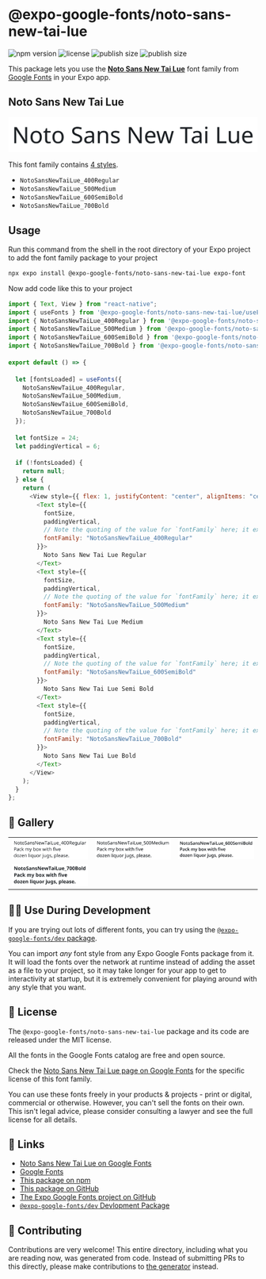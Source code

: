 # @expo-google-fonts/noto-sans-new-tai-lue

![npm version](https://flat.badgen.net/npm/v/@expo-google-fonts/noto-sans-new-tai-lue)
![license](https://flat.badgen.net/github/license/expo/google-fonts)
![publish size](https://flat.badgen.net/packagephobia/install/@expo-google-fonts/noto-sans-new-tai-lue)
![publish size](https://flat.badgen.net/packagephobia/publish/@expo-google-fonts/noto-sans-new-tai-lue)

This package lets you use the [**Noto Sans New Tai Lue**](https://fonts.google.com/specimen/Noto+Sans+New+Tai+Lue) font family from [Google Fonts](https://fonts.google.com/) in your Expo app.

## Noto Sans New Tai Lue

![Noto Sans New Tai Lue](./font-family.png)

This font family contains [4 styles](#-gallery).

- `NotoSansNewTaiLue_400Regular`
- `NotoSansNewTaiLue_500Medium`
- `NotoSansNewTaiLue_600SemiBold`
- `NotoSansNewTaiLue_700Bold`

## Usage

Run this command from the shell in the root directory of your Expo project to add the font family package to your project

```sh
npx expo install @expo-google-fonts/noto-sans-new-tai-lue expo-font
```

Now add code like this to your project

```js
import { Text, View } from "react-native";
import { useFonts } from '@expo-google-fonts/noto-sans-new-tai-lue/useFonts';
import { NotoSansNewTaiLue_400Regular } from '@expo-google-fonts/noto-sans-new-tai-lue/400Regular';
import { NotoSansNewTaiLue_500Medium } from '@expo-google-fonts/noto-sans-new-tai-lue/500Medium';
import { NotoSansNewTaiLue_600SemiBold } from '@expo-google-fonts/noto-sans-new-tai-lue/600SemiBold';
import { NotoSansNewTaiLue_700Bold } from '@expo-google-fonts/noto-sans-new-tai-lue/700Bold';

export default () => {

  let [fontsLoaded] = useFonts({
    NotoSansNewTaiLue_400Regular, 
    NotoSansNewTaiLue_500Medium, 
    NotoSansNewTaiLue_600SemiBold, 
    NotoSansNewTaiLue_700Bold
  });

  let fontSize = 24;
  let paddingVertical = 6;

  if (!fontsLoaded) {
    return null;
  } else {
    return (
      <View style={{ flex: 1, justifyContent: "center", alignItems: "center" }}>
        <Text style={{
          fontSize,
          paddingVertical,
          // Note the quoting of the value for `fontFamily` here; it expects a string!
          fontFamily: "NotoSansNewTaiLue_400Regular"
        }}>
          Noto Sans New Tai Lue Regular
        </Text>
        <Text style={{
          fontSize,
          paddingVertical,
          // Note the quoting of the value for `fontFamily` here; it expects a string!
          fontFamily: "NotoSansNewTaiLue_500Medium"
        }}>
          Noto Sans New Tai Lue Medium
        </Text>
        <Text style={{
          fontSize,
          paddingVertical,
          // Note the quoting of the value for `fontFamily` here; it expects a string!
          fontFamily: "NotoSansNewTaiLue_600SemiBold"
        }}>
          Noto Sans New Tai Lue Semi Bold
        </Text>
        <Text style={{
          fontSize,
          paddingVertical,
          // Note the quoting of the value for `fontFamily` here; it expects a string!
          fontFamily: "NotoSansNewTaiLue_700Bold"
        }}>
          Noto Sans New Tai Lue Bold
        </Text>
      </View>
    );
  }
};
```

## 🔡 Gallery


||||
|-|-|-|
|![NotoSansNewTaiLue_400Regular](./400Regular/NotoSansNewTaiLue_400Regular.ttf.png)|![NotoSansNewTaiLue_500Medium](./500Medium/NotoSansNewTaiLue_500Medium.ttf.png)|![NotoSansNewTaiLue_600SemiBold](./600SemiBold/NotoSansNewTaiLue_600SemiBold.ttf.png)||
|![NotoSansNewTaiLue_700Bold](./700Bold/NotoSansNewTaiLue_700Bold.ttf.png)||||


## 👩‍💻 Use During Development

If you are trying out lots of different fonts, you can try using the [`@expo-google-fonts/dev` package](https://github.com/expo/google-fonts/tree/master/font-packages/dev#readme).

You can import _any_ font style from any Expo Google Fonts package from it. It will load the fonts over the network at runtime instead of adding the asset as a file to your project, so it may take longer for your app to get to interactivity at startup, but it is extremely convenient for playing around with any style that you want.


## 📖 License

The `@expo-google-fonts/noto-sans-new-tai-lue` package and its code are released under the MIT license.

All the fonts in the Google Fonts catalog are free and open source.

Check the [Noto Sans New Tai Lue page on Google Fonts](https://fonts.google.com/specimen/Noto+Sans+New+Tai+Lue) for the specific license of this font family.

You can use these fonts freely in your products & projects - print or digital, commercial or otherwise. However, you can't sell the fonts on their own. This isn't legal advice, please consider consulting a lawyer and see the full license for all details.

## 🔗 Links

- [Noto Sans New Tai Lue on Google Fonts](https://fonts.google.com/specimen/Noto+Sans+New+Tai+Lue)
- [Google Fonts](https://fonts.google.com/)
- [This package on npm](https://www.npmjs.com/package/@expo-google-fonts/noto-sans-new-tai-lue)
- [This package on GitHub](https://github.com/expo/google-fonts/tree/master/font-packages/noto-sans-new-tai-lue)
- [The Expo Google Fonts project on GitHub](https://github.com/expo/google-fonts)
- [`@expo-google-fonts/dev` Devlopment Package](https://github.com/expo/google-fonts/tree/master/font-packages/dev)

## 🤝 Contributing

Contributions are very welcome! This entire directory, including what you are reading now, was generated from code. Instead of submitting PRs to this directly, please make contributions to [the generator](https://github.com/expo/google-fonts/tree/master/packages/generator) instead.
